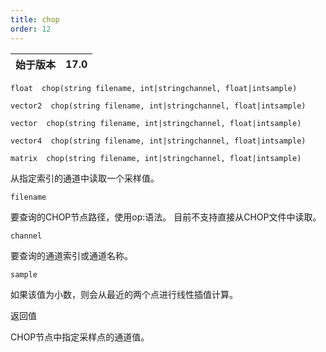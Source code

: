 ```yaml
---
title: chop
order: 12
---
```

| 始于版本 | 17.0 |
| --- | --- |

`float  chop(string filename, int|stringchannel, float|intsample)`

`vector2  chop(string filename, int|stringchannel, float|intsample)`

`vector  chop(string filename, int|stringchannel, float|intsample)`

`vector4  chop(string filename, int|stringchannel, float|intsample)`

`matrix  chop(string filename, int|stringchannel, float|intsample)`

从指定索引的通道中读取一个采样值。

`filename`

要查询的CHOP节点路径，使用op:语法。
目前不支持直接从CHOP文件中读取。

`channel`

要查询的通道索引或通道名称。

`sample`

如果该值为小数，则会从最近的两个点进行线性插值计算。

返回值

CHOP节点中指定采样点的通道值。